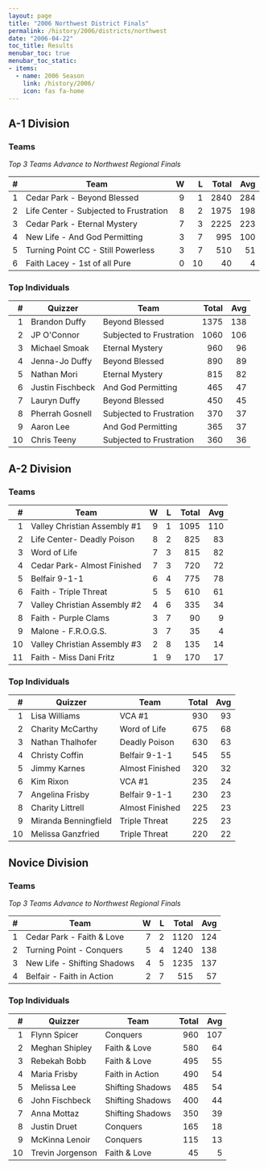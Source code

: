 ```yaml
---
layout: page
title: "2006 Northwest District Finals"
permalink: /history/2006/districts/northwest
date: "2006-04-22"
toc_title: Results
menubar_toc: true
menubar_toc_static:
- items:
  - name: 2006 Season
    link: /history/2006/
    icon: fas fa-home
---
```


## A-1 Division

### Teams

*Top 3 Teams Advance to Northwest Regional Finals*

|    # | Team                                   |    W |    L | Total |  Avg |
| ---: | -------------------------------------- | ---: | ---: | ----: | ---: |
|    1 | Cedar Park - Beyond Blessed            |    9 |    1 |  2840 |  284 |
|    2 | Life Center - Subjected to Frustration |    8 |    2 |  1975 |  198 |
|    3 | Cedar Park - Eternal Mystery           |    7 |    3 |  2225 |  223 |
|    4 | New Life - And God Permitting          |    3 |    7 |   995 |  100 |
|    5 | Turning Point CC - Still Powerless     |    3 |    7 |   510 |   51 |
|    6 | Faith Lacey - 1st of all Pure          |    0 |   10 |    40 |    4 |

### Top Individuals

|    # | Quizzer          | Team                     | Total |  Avg |
| ---: | ---------------- | ------------------------ | ----: | ---: |
|    1 | Brandon Duffy    | Beyond Blessed           |  1375 |  138 |
|    2 | JP O'Connor      | Subjected to Frustration |  1060 |  106 |
|    3 | Michael Smoak    | Eternal Mystery          |   960 |   96 |
|    4 | Jenna-Jo Duffy   | Beyond Blessed           |   890 |   89 |
|    5 | Nathan Mori      | Eternal Mystery          |   815 |   82 |
|    6 | Justin Fischbeck | And God Permitting       |   465 |   47 |
|    7 | Lauryn Duffy     | Beyond Blessed           |   450 |   45 |
|    8 | Pherrah Gosnell  | Subjected to Frustration |   370 |   37 |
|    9 | Aaron Lee        | And God Permitting       |   365 |   37 |
|   10 | Chris Teeny      | Subjected to Frustration |   360 |   36 |

## A-2 Division

### Teams

|    # | Team                         |    W |    L | Total |  Avg |
| ---: | ---------------------------- | ---: | ---: | ----: | ---: |
|    1 | Valley Christian Assembly #1 |    9 |    1 |  1095 |  110 |
|    2 | Life Center- Deadly Poison   |    8 |    2 |   825 |   83 |
|    3 | Word of Life                 |    7 |    3 |   815 |   82 |
|    4 | Cedar Park- Almost Finished  |    7 |    3 |   720 |   72 |
|    5 | Belfair 9-1-1                |    6 |    4 |   775 |   78 |
|    6 | Faith - Triple Threat        |    5 |    5 |   610 |   61 |
|    7 | Valley Christian Assembly #2 |    4 |    6 |   335 |   34 |
|    8 | Faith - Purple Clams         |    3 |    7 |    90 |    9 |
|    9 | Malone - F.R.O.G.S.          |    3 |    7 |    35 |    4 |
|   10 | Valley Christian Assembly #3 |    2 |    8 |   135 |   14 |
|   11 | Faith - Miss Dani Fritz      |    1 |    9 |   170 |   17 |

### Top Individuals

|    # | Quizzer              | Team            | Total |  Avg |
| ---: | -------------------- | --------------- | ----: | ---: |
|    1 | Lisa Williams        | VCA #1          |   930 |   93 |
|    2 | Charity McCarthy     | Word of Life    |   675 |   68 |
|    3 | Nathan Thalhofer     | Deadly Poison   |   630 |   63 |
|    4 | Christy Coffin       | Belfair 9-1-1   |   545 |   55 |
|    5 | Jimmy Karnes         | Almost Finished |   320 |   32 |
|    6 | Kim Rixon            | VCA #1          |   235 |   24 |
|    7 | Angelina Frisby      | Belfair 9-1-1   |   230 |   23 |
|    8 | Charity Littrell     | Almost Finished |   225 |   23 |
|    9 | Miranda Benningfield | Triple Threat   |   225 |   23 |
|   10 | Melissa Ganzfried    | Triple Threat   |   220 |   22 |

## Novice Division

### Teams

*Top 3 Teams Advance to Northwest Regional Finals*

|    # | Team                        |    W |    L | Total |  Avg |
| ---: | --------------------------- | ---: | ---: | ----: | ---: |
|    1 | Cedar Park - Faith & Love   |    7 |    2 |  1120 |  124 |
|    2 | Turning Point - Conquers    |    5 |    4 |  1240 |  138 |
|    3 | New Life - Shifting Shadows |    4 |    5 |  1235 |  137 |
|    4 | Belfair - Faith in Action   |    2 |    7 |   515 |   57 |

### Top Individuals

|    # | Quizzer          | Team             | Total |  Avg |
| ---: | ---------------- | ---------------- | ----: | ---: |
|    1 | Flynn Spicer     | Conquers         |   960 |  107 |
|    2 | Meghan Shipley   | Faith & Love     |   580 |   64 |
|    3 | Rebekah Bobb     | Faith & Love     |   495 |   55 |
|    4 | Maria Frisby     | Faith in Action  |   490 |   54 |
|    5 | Melissa Lee      | Shifting Shadows |   485 |   54 |
|    6 | John Fischbeck   | Shifting Shadows |   400 |   44 |
|    7 | Anna Mottaz      | Shifting Shadows |   350 |   39 |
|    8 | Justin Druet     | Conquers         |   165 |   18 |
|    9 | McKinna Lenoir   | Conquers         |   115 |   13 |
|   10 | Trevin Jorgenson | Faith & Love     |    45 |    5 |

